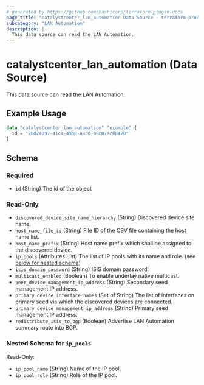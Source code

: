 ```yaml
---
# generated by https://github.com/hashicorp/terraform-plugin-docs
page_title: "catalystcenter_lan_automation Data Source - terraform-provider-catalystcenter"
subcategory: "LAN Automation"
description: |-
  This data source can read the LAN Automation.
---
```


# catalystcenter_lan_automation (Data Source)

This data source can read the LAN Automation.

## Example Usage

```terraform
data "catalystcenter_lan_automation" "example" {
  id = "76d24097-41c4-4558-a4d0-a8c07ac08470"
}
```

<!-- schema generated by tfplugindocs -->
## Schema

### Required

- `id` (String) The id of the object

### Read-Only

- `discovered_device_site_name_hierarchy` (String) Discovered device site name.
- `host_name_file_id` (String) File ID of the CSV file containing the host name list.
- `host_name_prefix` (String) Host name prefix which shall be assigned to the discovered device.
- `ip_pools` (Attributes List) The list of IP pools with its name and role. (see [below for nested schema](#nestedatt--ip_pools))
- `isis_domain_password` (String) ISIS domain password.
- `multicast_enabled` (Boolean) To enable underlay native multicast.
- `peer_device_management_ip_address` (String) Secondary seed management IP address.
- `primary_device_interface_names` (Set of String) The list of interfaces on primary seed via which the discovered devices are connected.
- `primary_device_management_ip_address` (String) Primary seed management IP address.
- `redistribute_isis_to_bgp` (Boolean) Advertise LAN Automation summary route into BGP.

<a id="nestedatt--ip_pools"></a>
### Nested Schema for `ip_pools`

Read-Only:

- `ip_pool_name` (String) Name of the IP pool.
- `ip_pool_role` (String) Role of the IP pool.

